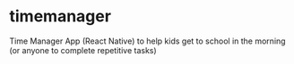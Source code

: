 # timemanager
Time Manager App (React Native) to help kids get to school in the morning (or anyone to complete repetitive tasks)
